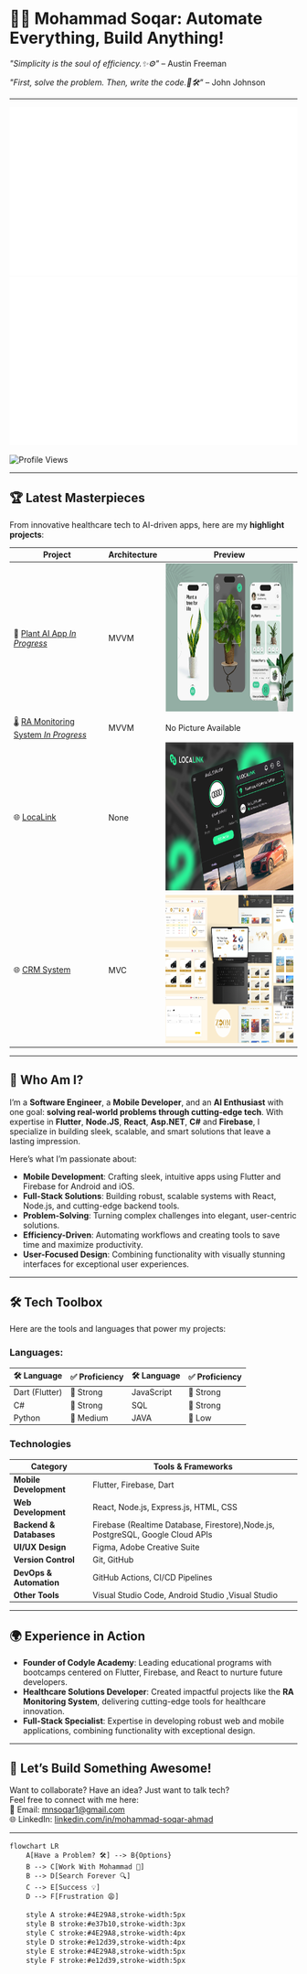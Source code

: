 # 👨‍💻 Mohammad Soqar: Automate Everything, Build Anything!  
*"Simplicity is the soul of efficiency.✨⚙️"*  – Austin Freeman 

*"First, solve the problem. Then, write the code.🧠🛠️"* – John Johnson 

---

<a href="https://github.com/MohammadSoqar">
<img src="https://raw.githubusercontent.com/Mohammad-soqar/github-stats/master/generated/overview.svg#gh-dark-mode-only" />
<img src="https://raw.githubusercontent.com/Mohammad-soqar/github-stats/master/generated/languages.svg#gh-dark-mode-only" />

</a>  



![Profile Views](https://komarev.com/ghpvc/?username=MohammadSoqar)  

---

## 🏆 **Latest Masterpieces**  
From innovative healthcare tech to AI-driven apps, here are my **highlight projects**:

| **Project**                                                                                         | **Architecture** | **Preview**                                                                                                                             |
|-----------------------------------------------------------------------------------------------------|------------------|-----------------------------------------------------------------------------------------------------------------------------------------|
| 🌱 [Plant AI App *In Progress*](https://github.com/Mohammad-soqar/Plant_AI) | MVVM | <img src="https://github.com/Mohammad-soqar/Mohammad-soqar/blob/main/assets/plantai.png" alt="Plant AI App" width="400" height="259">         |
| 🌡️ [RA Monitoring System *In Progress*](https://github.com/Mohammad-soqar/rmts)| MVVM|No Picture Available |
| 🌐 [LocaLink](https://github.com/Mohammad-soqar/localink_sm)| None | <img src="https://github.com/Mohammad-soqar/Mohammad-soqar/blob/main/assets/localink.png" alt="MedFlow ERP System" width="400" height="259">                       |
| 🌐 [CRM System](https://github.com/Mohammad-soqar/ZoomTourismWeb)| MVC | <img src="https://github.com/Mohammad-soqar/Mohammad-soqar/blob/main/assets/zoomtourism.png" alt="MedFlow ERP System" width="400" height="259">                       |



---

## 🚀 **Who Am I?**  
I’m a **Software Engineer**, a **Mobile Developer**, and an **AI Enthusiast** with one goal: **solving real-world problems through cutting-edge tech**. With expertise in **Flutter**, **Node.JS**, **React**, **Asp.NET**, **C#** and **Firebase**, I specialize in building sleek, scalable, and smart solutions that leave a lasting impression.

Here’s what I’m passionate about:  
- **Mobile Development**: Crafting sleek, intuitive apps using Flutter and Firebase for Android and iOS.  
- **Full-Stack Solutions**: Building robust, scalable systems with React, Node.js, and cutting-edge backend tools.  
- **Problem-Solving**: Turning complex challenges into elegant, user-centric solutions.  
- **Efficiency-Driven**: Automating workflows and creating tools to save time and maximize productivity.  
- **User-Focused Design**: Combining functionality with visually stunning interfaces for exceptional user experiences.  

---

## 🛠️ **Tech Toolbox**  
Here are the tools and languages that power my projects:  

### **Languages:**  
| 🛠️ Language      | ✅ Proficiency | 🛠️ Language    | ✅ Proficiency |
|-------------------|---------------|----------------|---------------|
| Dart (Flutter)    | 💪 Strong     | JavaScript     | 💪 Strong     |
| C#            | 💪 Strong     | SQL            | 💪 Strong     |
| Python            | 💪 Medium     | JAVA            | 💪 Low     |


### **Technologies**  
| **Category**             | **Tools & Frameworks**                                                 |
|---------------------------|------------------------------------------------------------------------|
| **Mobile Development**    | Flutter, Firebase, Dart                                               |
| **Web Development**       | React, Node.js, Express.js, HTML, CSS                                 |
| **Backend & Databases**   | Firebase (Realtime Database, Firestore),Node.js, PostgreSQL, Google Cloud APIs|
| **UI/UX Design**          | Figma, Adobe Creative Suite                                    |
| **Version Control**       | Git, GitHub                                                 |
| **DevOps & Automation**   | GitHub Actions, CI/CD Pipelines                                       |
| **Other Tools**           | Visual Studio Code, Android Studio ,Visual Studio                                   |


---

## 🌍 **Experience in Action**  
- **Founder of Codyle Academy**: Leading educational programs with bootcamps centered on Flutter, Firebase, and React to nurture future developers.  
- **Healthcare Solutions Developer**: Created impactful projects like the **RA Monitoring System**, delivering cutting-edge tools for healthcare innovation.  
- **Full-Stack Specialist**: Expertise in developing robust web and mobile applications, combining functionality with exceptional design.  
 

---

## 🎯 **Let’s Build Something Awesome!**  
Want to collaborate? Have an idea? Just want to talk tech?  
Feel free to connect with me here:  
📧 Email: [mnsoqar1@gmail.com](mailto:mnsoqar1@gmail.com)  
🌐 LinkedIn: [linkedin.com/in/mohammad-soqar-ahmad](https://www.linkedin.com/in/mohammad-soqar-ahmad/)  

---

```mermaid
flowchart LR
    A[Have a Problem? 🛠️] --> B{Options}
    B --> C[Work With Mohammad 🚀]
    B --> D[Search Forever 🔍]
    C --> E[Success 💡]
    D --> F[Frustration 😩]

    style A stroke:#4E29A8,stroke-width:5px
    style B stroke:#e37b10,stroke-width:3px
    style C stroke:#4E29A8,stroke-width:4px
    style D stroke:#e12d39,stroke-width:4px
    style E stroke:#4E29A8,stroke-width:5px
    style F stroke:#e12d39,stroke-width:5px
